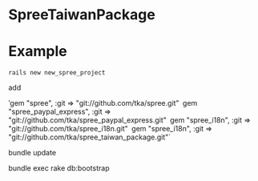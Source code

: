 SpreeTaiwanPackage
==================

Example
=======

`rails new new_spree_project`

add 

‵gem "spree", :git => "git://github.com/tka/spree.git"`
`gem "spree_paypal_express", :git => "git://github.com/tka/spree_paypal_express.git"`
`gem "spree_i18n", :git => "git://github.com/tka/spree_i18n.git"`
`gem "spree_i18n", :git => "git://github.com/tka/spree_taiwan_package.git"`

bundle update

bundle exec rake db:bootstrap
